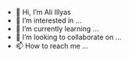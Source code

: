 - 👋 Hi, I’m Ali Illyas
- 👀 I’m interested in ...
- 🌱 I’m currently learning ...
- 💞️ I’m looking to collaborate on ...
- 📫 How to reach me ...

<!---
aliillyas/aliillyas is a ✨ special ✨ repository because its `README.md` (this file) appears on your GitHub profile.
You can click the Preview link to take a look at your changes.
--->
